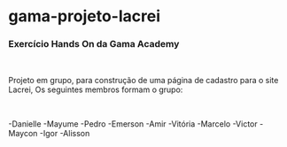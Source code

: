 # gama-projeto-lacrei

<h3>Exercício Hands On da Gama Academy</h3>
<br>
<p>Projeto em grupo, para construção de uma página de cadastro para o site Lacrei,  Os seguintes membros formam o grupo: </p>
<br>

-Danielle
-Mayume
-Pedro
-Emerson
-Amir
-Vitória
-Marcelo
-Victor
-Maycon
-Igor
-Alisson

